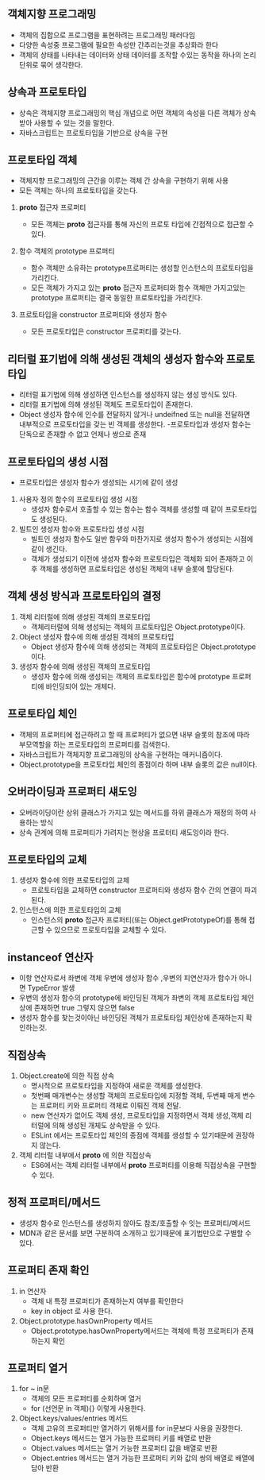 ## 객체지향 프로그래밍
- 객체의 집합으로 프로그램을 표현하려는 프로그래밍 패러다임
- 다양한 속성중 프로그램에 필요한 속성만 간추리는것을 추상화라 한다
- 객체의 상태를 나타내는 데이터와 상태 데이터를 조작할 수있는 동작을 하나의 논리단위로 묶어 생각한다.

## 상속과 프로토타입
- 상속은 객체지향 프로그래밍의 핵심 개념으로 어떤 객체의 속성을 다른 객체가 상속받아 사용할 수 있는 것을 말한다.
- 자바스크립트는 프로토타입을 기반으로 상속을 구현

## 프로토타입 객체
- 객체지향 프로그래밍의 근간을 이루는 객체 간 상속을 구현하기 위해 사용
- 모든 객체는 하나의 프로토타입을 갖는다.

1. __proto__ 접근자 프로퍼티
    - 모든 객체는 __proto__ 접근자를 통해 자신의 프로토 타입에 간접적으로 접근할 수 있다.

2. 함수 객체의 prototype 프로퍼티
    - 함수 객체만 소유하는 prototype프로퍼티는 생성할 인스턴스의 프로토타입을 가리킨다.
    - 모든 객체가 가지고 있는 __proto__ 접근자 프로퍼티와 함수 객체만 가지고있는 prototype 프로퍼티는 결국 동일한 프로토타입을 가리킨다.
3. 프로토타입을 constructor 프로퍼티와 생성자 함수
    - 모든 프로토타입은 constructor 프로퍼티를 갖는다.
## 리터럴 표기법에 의해 생성된 객체의 생성자 함수와 프로토타입
  - 리터럴 표기법에 의해 생성하면 인스턴스를 생성하지 않는 생성 방식도 있다.
  - 리터럴 표기법에 의해 생성된 객체도 프로토타입이 존재한다.
  - Object 생성자 함수에 인수를 전달하지 않거나 undeifned 또는 null을 전달하면 내부적으로 프로토타입을 갖는 빈 객체를 생성한다.
  -프로토타입과 생성자 함수는 단독으로 존재할 수 없고 언제나 쌍으로 존재
## 프로토타입의 생성 시점
- 프로토타입은 생성자 함수가 생성되는 시기에 같이 생성
1. 사용자 정의 함수의 프로토타입 생성 시점
    - 생성자 함수로서 호출할 수 있는 함수는 함수 객체를 생성할 때 같이 프로토타입도 생성된다.
2. 빌트인 생성자 함수와 프로토타입 생성 시점
    - 빌트인 생성자 함수도 일반 함우와 마찬가지로 생성자 함수가 생성되는 시점에 같이 생긴다.
    - 객체가 생성되기 이전에 생성자 함수와 프로토타입은 객체화 되어 존재하고 이후 객체를 생성하면 프로토타입은 생성된 객체의 내부 슬롯에 할당된다.
## 객체 생성 방식과 프로토타입의 결정
1. 객체 리터럴에 의해 생성된 객체의 프로토타입
    - 객체리터럴에 의해 생성되는 객체의 프로토타입은 Object.prototype이다.
2. Object 생성자 함수에 의해 생성된 객체의 프로토타입
    - Object 생성자 함수에 의해 생성되는 객체의 프로토타입은 Object.prototype이다.
3. 생성자 함수에 의해 생성된 객체의 프로토타입
    - 생성자 함수에 의해 생성되는 객체의 프로토타입은 함수에 prototype 프로퍼티에 바인딩되어 있는 개체다.
## 프로토타입 체인
- 객체의 프로퍼티에 접근하려고 할 때 프로퍼티가 없으면 내부 슬롯의 참조에 따라 부모역할을 하는 프로토타입의 프로퍼티를 검색한다.
- 자바스크립트가 객체지향 프로그래밍의 상속을 구현하는 매커니즘이다.
- Object.prototype을 프로토타입 체인의 종점이라 하며 내부 슬롯의 값은 null이다.
## 오버라이딩과 프로퍼티 섀도잉
- 오버라이딩이란 상위 클래스가 가지고 있는 메서드를 하위 클래스가 재정의 하여 사용하는 방식
- 상속 관계에 의해 프로퍼티가 가려지는 현상을 프로터티 섀도잉이라 한다.
## 프로토타입의 교체
1. 생성자 함수에 의한 프로토타입의 교체
    - 프로토타입을 교체하면 constructor 프로퍼티와 생성자 함수 간의 연결이 파괴된다.
2. 인스턴스에 의한 프로토타입의 교체
    - 인스턴스의 __proto__ 접근자 프로퍼티(또는 Object.getPrototypeOf)를 통해 접근할 수 있으므로 프로토타입을 교체할 수 있다.
## instanceof 연산자
- 이항 연산자로서 좌변에 객체 우변에 생성자 함수 ,우변의 피연산자가 함수가 아니면 TypeError 발생
- 우변의 생성자 함수의 prototype에 바인딩된 객체가 좌변의 객체 프로토타입 체인 상에 존재하면 true 그렇지 않으면 false
- 생성자 함수를 찾는것이아닌 바인딩된 객체가 프로토타입 체인상에 존재하는지 확인하는것.

## 직접상속
1. Object.create에 의한 직접 상속
    - 명시적으로 프로토타입을 지정하여 새로운 객체를 생성한다.
    - 첫번째 매개변수는 생성할 객체의 프로토타입에 지정할 객체, 두번째 매게 변수는 프로퍼티 키와 프로퍼티 객체로 이뤄진 객체 전달.
    - new 연산자가 없어도 객체 생성, 프로토타입을 지정하면서 객체 생성,객체 리터럴에 의해 생성된 개체도 상속받을 수 있다.
    - ESLint 에서는 프로토타입 체인의 종점에 객체를 생성할 수 있기때문에 권장하지 않는다.
2. 객체 리터럴 내부에서 __proto__ 에 의한 직접상속
    - ES6에서는 객체 리터럴 내부에서 __proto__ 프로퍼티를 이용해 직접상속을 구현할 수 있다.
## 정적 프로퍼티/메서드
- 생성자 함수로 인스턴스를 생성하지 않아도 참조/호출할 수 잇는 프로퍼티/메서드
- MDN과 같은 문서를 보면 구분하여 소개하고 있기때문에 표기법만으로 구별할 수 있다.
## 프로퍼티 존재 확인
1. in 연산자 
    - 객체 내 특정 프로퍼티가 존재하는지 여부를 확인한다
    - key in object 로 사용 한다.
2. Object.prototype.hasOwnProperty 메서드
    - Object.prototype.hasOwnProperty메서드는 객체에 특정 프로퍼티가 존재하는지 확인
## 프로퍼티 열거
1. for ~ in문
    - 객체의 모든 프로퍼티를 순회하며 열거
    - for (선언문 in 객체){} 이렇게 사용한다.
2. Object.keys/values/entries 메서드
    - 객체 고유의 프로퍼티만 열거하기 위해서를 for in문보다 사용을 권장한다.
    - Object.keys 메서드는 열거 가능한 프로퍼티 키를 배열로 반환
    - Object.values 메서드는 열거 가능한 프로퍼티 값을 배열로 반환
    - Object.entries 메서드는 열거 가능한 프로퍼티 키와 값의 쌍의 배열로 배열에 담아 반환
